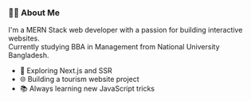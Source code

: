 ### 👨‍💻 About Me
I'm a MERN Stack web developer with a passion for building interactive websites.  
Currently studying BBA in Management from National University Bangladesh.

- 🔭 Exploring Next.js and SSR
- 🌐 Building a tourism website project
- 📚 Always learning new JavaScript tricks


<!---
RahatInCode/RahatInCode is a ✨ special ✨ repository because its `README.md` (this file) appears on your GitHub profile.
You can click the Preview link to take a look at your changes.
--->

